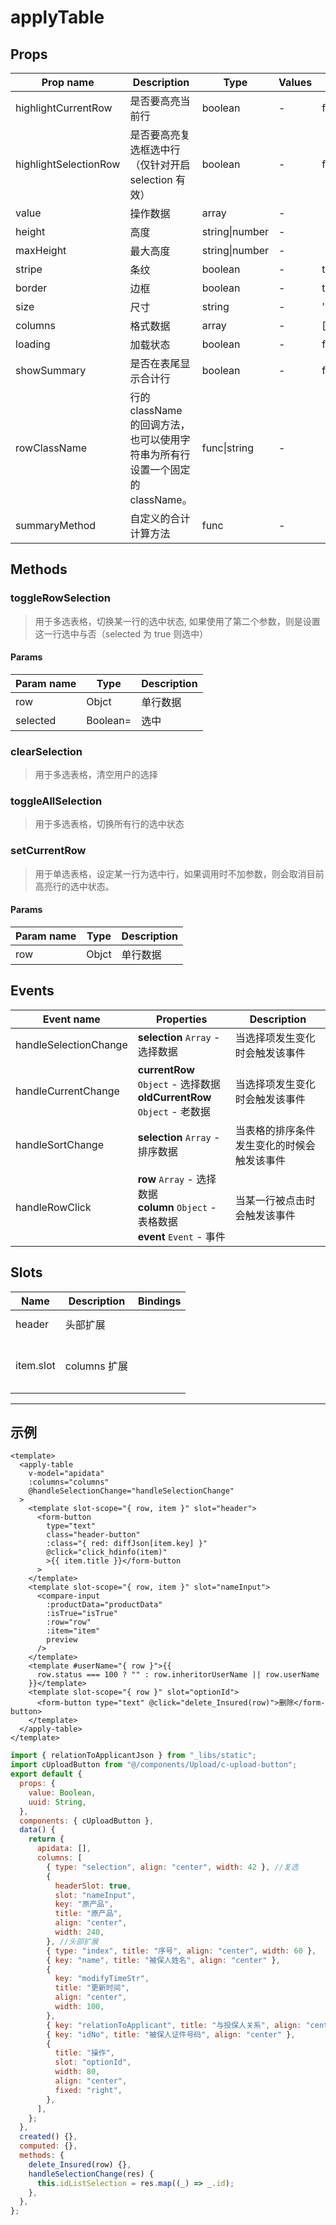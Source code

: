# applyTable

## Props

| Prop name             | Description                                                                   | Type           | Values | Default  |
| --------------------- | ----------------------------------------------------------------------------- | -------------- | ------ | -------- |
| highlightCurrentRow   | 是否要高亮当前行                                                              | boolean        | -      | false    |
| highlightSelectionRow | 是否要高亮复选框选中行（仅针对开启 selection 有效）                           | boolean        | -      | false    |
| value                 | 操作数据                                                                      | array          | -      |          |
| height                | 高度                                                                          | string\|number | -      |          |
| maxHeight             | 最大高度                                                                      | string\|number | -      |          |
| stripe                | 条纹                                                                          | boolean        | -      | true     |
| border                | 边框                                                                          | boolean        | -      | true     |
| size                  | 尺寸                                                                          | string         | -      | 'medium' |
| columns               | 格式数据                                                                      | array          | -      | []       |
| loading               | 加载状态                                                                      | boolean        | -      | false    |
| showSummary           | 是否在表尾显示合计行                                                          | boolean        | -      | false    |
| rowClassName          | 行的 className 的回调方法，也可以使用字符串为所有行设置一个固定的 className。 | func\|string   | -      |          |
| summaryMethod         | 自定义的合计计算方法                                                          | func           | -      |          |

## Methods

### toggleRowSelection

> 用于多选表格，切换某一行的选中状态, 如果使用了第二个参数，则是设置这一行选中与否（selected 为 true 则选中）

#### Params

| Param name | Type     | Description |
| ---------- | -------- | ----------- |
| row        | Objct    | 单行数据    |
| selected   | Boolean= | 选中        |

### clearSelection

> 用于多选表格，清空用户的选择

### toggleAllSelection

> 用于多选表格，切换所有行的选中状态

### setCurrentRow

> 用于单选表格，设定某一行为选中行，如果调用时不加参数，则会取消目前高亮行的选中状态。

#### Params

| Param name | Type  | Description |
| ---------- | ----- | ----------- |
| row        | Objct | 单行数据    |

## Events

| Event name            | Properties                                                                                 | Description                                |
| --------------------- | ------------------------------------------------------------------------------------------ | ------------------------------------------ |
| handleSelectionChange | **selection** `Array` - 选择数据                                                           | 当选择项发生变化时会触发该事件             |
| handleCurrentChange   | **currentRow** `Object` - 选择数据<br/>**oldCurrentRow** `Object` - 老数据                 | 当选择项发生变化时会触发该事件             |
| handleSortChange      | **selection** `Array` - 排序数据                                                           | 当表格的排序条件发生变化的时候会触发该事件 |
| handleRowClick        | **row** `Array` - 选择数据<br/>**column** `Object` - 表格数据<br/>**event** `Event` - 事件 | 当某一行被点击时会触发该事件               |

## Slots

| Name      | Description  | Bindings             |
| --------- | ------------ | -------------------- |
| header    | 头部扩展     | <br/><br/>           |
| item.slot | columns 扩展 | <br/><br/><br/><br/> |

---

## 示例

```vue
<template>
  <apply-table
    v-model="apidata"
    :columns="columns"
    @handleSelectionChange="handleSelectionChange"
  >
    <template slot-scope="{ row, item }" slot="header">
      <form-button
        type="text"
        class="header-button"
        :class="{ red: diffJson[item.key] }"
        @click="click_hdinfo(item)"
        >{{ item.title }}</form-button
      >
    </template>
    <template slot-scope="{ row, item }" slot="nameInput">
      <compare-input
        :productData="productData"
        :isTrue="isTrue"
        :row="row"
        :item="item"
        preview
      />
    </template>
    <template #userName="{ row }">{{
      row.status === 100 ? "" : row.inheritorUserName || row.userName
    }}</template>
    <template slot-scope="{ row }" slot="optionId">
      <form-button type="text" @click="delete_Insured(row)">删除</form-button>
    </template>
  </apply-table>
</template>
```

```js
import { relationToApplicantJson } from "_libs/static";
import cUploadButton from "@/components/Upload/c-upload-button";
export default {
  props: {
    value: Boolean,
    uuid: String,
  },
  components: { cUploadButton },
  data() {
    return {
      apidata: [],
      columns: [
        { type: "selection", align: "center", width: 42 }, //复选
        {
          headerSlot: true,
          slot: "nameInput",
          key: "原产品",
          title: "原产品",
          align: "center",
          width: 240,
        }, //头部扩展
        { type: "index", title: "序号", align: "center", width: 60 },
        { key: "name", title: "被保人姓名", align: "center" },
        {
          key: "modifyTimeStr",
          title: "更新时间",
          align: "center",
          width: 100,
        },
        { key: "relationToApplicant", title: "与投保人关系", align: "center" },
        { key: "idNo", title: "被保人证件号码", align: "center" },
        {
          title: "操作",
          slot: "optionId",
          width: 80,
          align: "center",
          fixed: "right",
        },
      ],
    };
  },
  created() {},
  computed: {},
  methods: {
    delete_Insured(row) {},
    handleSelectionChange(res) {
      this.idListSelection = res.map((_) => _.id);
    },
  },
};
```
